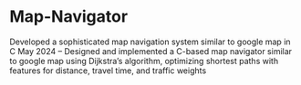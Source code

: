 # Map-Navigator
Developed a sophisticated map navigation system similar to google map in C May 2024
– Designed and implemented a C-based map navigator similar to google map using Dijkstra’s algorithm, optimizing
shortest paths with features for distance, travel time, and traffic weights
